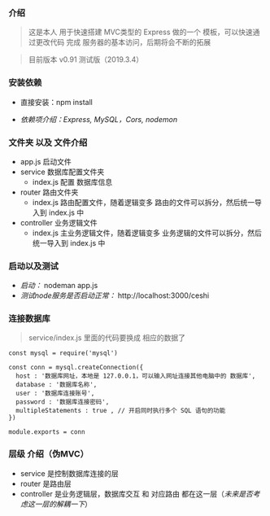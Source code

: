 ### 介绍

> 这是本人 用于快速搭建 MVC类型的 Express 做的一个 模板，可以快速通过更改代码 完成 服务器的基本访问，后期将会不断的拓展

> 目前版本 v0.91 测试版（2019.3.4）

### 安装依赖

- 直接安装：npm install

- *依赖项介绍：Express, MySQL，Cors, nodemon*


### 文件夹 以及 文件介绍

- app.js 启动文件
- service 数据库配置文件夹
  - index.js 配置 数据库信息
- router 路由文件夹
  - index.js 路由配置文件，随着逻辑变多 路由的文件可以拆分，然后统一导入到 index.js 中
- controller 业务逻辑文件
  - index.js 主业务逻辑文件，随着逻辑变多 业务逻辑的文件可以拆分，然后统一导入到 index.js 中

### 启动以及测试

- *启动：* nodeman app.js
- *测试node服务是否启动正常：* http://localhost:3000/ceshi

### 连接数据库

> service/index.js 里面的代码要换成 相应的数据了

```
const mysql = require('mysql')

const conn = mysql.createConnection({
  host : '数据库网址，本地是 127.0.0.1，可以输入网址连接其他电脑中的 数据库',
  database : '数据库名称',
  user : '数据库连接账号',
  password : '数据库连接密码',
  multipleStatements : true , // 开启同时执行多个 SQL 语句的功能
})

module.exports = conn
```

### 层级 介绍（伪MVC）

- service 是控制数据库连接的层
- router 是路由层
- controller 是业务逻辑层，数据库交互 和 对应路由 都在这一层（*未来是否考虑这一层的解耦一下*）
